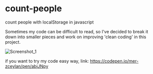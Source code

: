# count-people
count people with localStorage in javascript

Sometimes my code can be difficult to read, so I've decided to break it down into smaller pieces and work on improving 'clean coding' in this project.

![Screenshot_1](https://user-images.githubusercontent.com/42185275/211441941-56557b15-7e22-4fe5-992f-a5734927d27b.jpg)

if you want to try my code easy way, link: https://codepen.io/mer-zceylan/pen/abjJNpy
